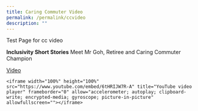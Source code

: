 ```yaml
---
title: Caring Commuter Video
permalink: /permalink/ccvideo
description: ""
---
```

Test Page for cc video


**Inclusivity Short Stories**
Meet Mr Goh, Retiree and Caring Commuter Champion

[Video](https://www.youtube.com/watch?v=ZVH0VJKtxCc)

```
<iframe width="100%" height="100%" src="https://www.youtube.com/embed/6tHRIJW7R-A" title="YouTube video player" frameborder="0" allow="accelerometer; autoplay; clipboard-write; encrypted-media; gyroscope; picture-in-picture" allowfullscreen=""></iframe>
```